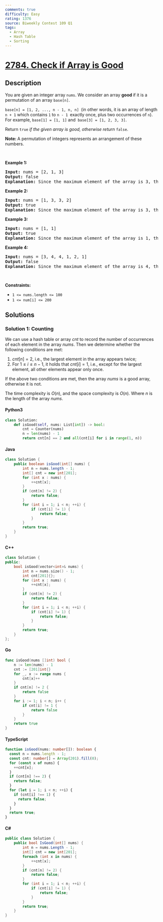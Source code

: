 ```yaml
---
comments: true
difficulty: Easy
rating: 1376
source: Biweekly Contest 109 Q1
tags:
  - Array
  - Hash Table
  - Sorting
---
```


<!-- problem:start -->

# [2784. Check if Array is Good](https://leetcode.com/problems/check-if-array-is-good)

## Description

<!-- description:start -->

<p>You are given an integer array <code>nums</code>. We consider an array <strong>good </strong>if it is a permutation of an array <code>base[n]</code>.</p>

<p><code>base[n] = [1, 2, ..., n - 1, n, n] </code>(in other words, it is an array of length <code>n + 1</code> which contains <code>1</code> to <code>n - 1 </code>exactly once, plus two occurrences of <code>n</code>). For example, <code>base[1] = [1, 1]</code> and<code> base[3] = [1, 2, 3, 3]</code>.</p>

<p>Return <code>true</code> <em>if the given array is good, otherwise return</em><em> </em><code>false</code>.</p>

<p><strong>Note: </strong>A permutation of integers represents an arrangement of these numbers.</p>

<p>&nbsp;</p>
<p><strong class="example">Example 1:</strong></p>

<pre>
<strong>Input:</strong> nums = [2, 1, 3]
<strong>Output:</strong> false
<strong>Explanation:</strong> Since the maximum element of the array is 3, the only candidate n for which this array could be a permutation of base[n], is n = 3. However, base[3] has four elements but array nums has three. Therefore, it can not be a permutation of base[3] = [1, 2, 3, 3]. So the answer is false.
</pre>

<p><strong class="example">Example 2:</strong></p>

<pre>
<strong>Input:</strong> nums = [1, 3, 3, 2]
<strong>Output:</strong> true
<strong>Explanation:</strong> Since the maximum element of the array is 3, the only candidate n for which this array could be a permutation of base[n], is n = 3. It can be seen that nums is a permutation of base[3] = [1, 2, 3, 3] (by swapping the second and fourth elements in nums, we reach base[3]). Therefore, the answer is true.</pre>

<p><strong class="example">Example 3:</strong></p>

<pre>
<strong>Input:</strong> nums = [1, 1]
<strong>Output:</strong> true
<strong>Explanation:</strong> Since the maximum element of the array is 1, the only candidate n for which this array could be a permutation of base[n], is n = 1. It can be seen that nums is a permutation of base[1] = [1, 1]. Therefore, the answer is true.</pre>

<p><strong class="example">Example 4:</strong></p>

<pre>
<strong>Input:</strong> nums = [3, 4, 4, 1, 2, 1]
<strong>Output:</strong> false
<strong>Explanation:</strong> Since the maximum element of the array is 4, the only candidate n for which this array could be a permutation of base[n], is n = 4. However, base[4] has five elements but array nums has six. Therefore, it can not be a permutation of base[4] = [1, 2, 3, 4, 4]. So the answer is false.
</pre>

<p>&nbsp;</p>
<p><strong>Constraints:</strong></p>

<ul>
	<li><code>1 &lt;= nums.length &lt;= 100</code></li>
	<li><code>1 &lt;= num[i] &lt;= 200</code></li>
</ul>

<!-- description:end -->

## Solutions

<!-- solution:start -->

### Solution 1: Counting

We can use a hash table or array $cnt$ to record the number of occurrences of each element in the array $nums$. Then we determine whether the following conditions are met:

1. $cnt[n] = 2$, i.e., the largest element in the array appears twice;
2. For $1 \leq i \leq n-1$, it holds that $cnt[i] = 1$, i.e., except for the largest element, all other elements appear only once.

If the above two conditions are met, then the array $nums$ is a good array, otherwise it is not.

The time complexity is $O(n)$, and the space complexity is $O(n)$. Where $n$ is the length of the array $nums$.

<!-- tabs:start -->

#### Python3

```python
class Solution:
    def isGood(self, nums: List[int]) -> bool:
        cnt = Counter(nums)
        n = len(nums) - 1
        return cnt[n] == 2 and all(cnt[i] for i in range(1, n))
```

#### Java

```java
class Solution {
    public boolean isGood(int[] nums) {
        int n = nums.length - 1;
        int[] cnt = new int[201];
        for (int x : nums) {
            ++cnt[x];
        }
        if (cnt[n] != 2) {
            return false;
        }
        for (int i = 1; i < n; ++i) {
            if (cnt[i] != 1) {
                return false;
            }
        }
        return true;
    }
}
```

#### C++

```cpp
class Solution {
public:
    bool isGood(vector<int>& nums) {
        int n = nums.size() - 1;
        int cnt[201]{};
        for (int x : nums) {
            ++cnt[x];
        }
        if (cnt[n] != 2) {
            return false;
        }
        for (int i = 1; i < n; ++i) {
            if (cnt[i] != 1) {
                return false;
            }
        }
        return true;
    }
};
```

#### Go

```go
func isGood(nums []int) bool {
	n := len(nums) - 1
	cnt := [201]int{}
	for _, x := range nums {
		cnt[x]++
	}
	if cnt[n] != 2 {
		return false
	}
	for i := 1; i < n; i++ {
		if cnt[i] != 1 {
			return false
		}
	}
	return true
}
```

#### TypeScript

```ts
function isGood(nums: number[]): boolean {
  const n = nums.length - 1;
  const cnt: number[] = Array(201).fill(0);
  for (const x of nums) {
    ++cnt[x];
  }
  if (cnt[n] !== 2) {
    return false;
  }
  for (let i = 1; i < n; ++i) {
    if (cnt[i] !== 1) {
      return false;
    }
  }
  return true;
}
```

#### C#

```cs
public class Solution {
    public bool IsGood(int[] nums) {
        int n = nums.Length - 1;
        int[] cnt = new int[201];
        foreach (int x in nums) {
            ++cnt[x];
        }
        if (cnt[n] != 2) {
            return false;
        }
        for (int i = 1; i < n; ++i) {
            if (cnt[i] != 1) {
                return false;
            }
        }
        return true;
    }
}
```

<!-- tabs:end -->

<!-- solution:end -->

<!-- problem:end -->
